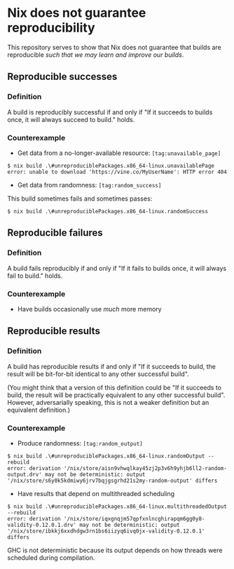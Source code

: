 # Nix does not guarantee reproducibility

This repository serves to show that Nix does not guarantee that builds are reproducible *such that we may learn and improve our builds*.


## Reproducible successes

### Definition

A build is reproducibly successful if and only if "If it succeeds to builds once, it will always succeed to build." holds.

### Counterexample

* Get data from a no-longer-available resource: `[tag:unavailable_page]`

```console
$ nix build .\#unreproduciblePackages.x86_64-linux.unavailablePage
error: unable to download 'https://vine.co/MyUserName': HTTP error 404
```

* Get data from randomness: `[tag:random_success]`

This build sometimes fails and sometimes passes:

```
$ nix build .\#unreproduciblePackages.x86_64-linux.randomSuccess
```


## Reproducible failures

### Definition

A build fails reproducibly if and only if "If it fails to builds once, it will always fail to build." holds.

### Counterexample

* Have builds occasionally use _much_ more memory

## Reproducible results

### Definition

A build has reproducible results if and only if "If it succeeds to build, the result will be bit-for-bit identical to any other successful build".

(You might think that a version of this definition could be "If it succeeds to build, the result will be practically equivalent to any other successful build".
However, adversarially speaking, this is not a weaker definition but an equivalent definition.)

### Counterexample

* Produce randomness: `[tag:random_output]`

``` console
$ nix build .\#unreproduciblePackages.x86_64-linux.randomOutput --rebuild
error: derivation '/nix/store/aisn9vhwqlkay45zj2p3v6h9yhjb6ll2-random-output.drv' may not be deterministic: output '/nix/store/s6y0k5kdmiwy6jrv7bqjgsgrhd21s2my-random-output' differs
```

* Have results that depend on multithreaded scheduling

``` console
$ nix build .\#unreproduciblePackages.x86_64-linux.multithreadedOutput --rebuild
error: derivation '/nix/store/iqxgnqjm57qpfxnlncghirapqm6gg0y8-validity-0.12.0.1.drv' may not be deterministic: output '/nix/store/ibkkj6xxdhdgw3rn1bs6iizyq6ivq0jx-validity-0.12.0.1' differs
```

GHC is not deterministic because its output depends on how threads were scheduled during compilation.

